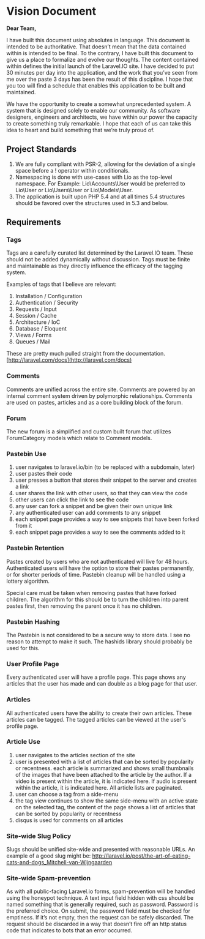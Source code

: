 # Vision Document

**Dear Team,**

I have built this document using absolutes in language. This document is intended to be authoritative. That doesn’t mean that the data contained within is intended to be final. To the contrary, I have built this document to give us a place to formalize and evolve our thoughts. The content contained within defines the initial launch of the Laravel.IO site. I have decided to put 30 minutes per day into the application, and the work that you’ve seen from me over the paste 3 days has been the result of this discipline. I hope that you too will find a schedule that enables this application to be built and maintained.

We have the opportunity to create a somewhat unprecedented system. A system that is designed solely to enable our community. As software designers, engineers and architects, we have within our power the capacity to create something truly remarkable. I hope that each of us can take this idea to heart and build something that we’re truly proud of.

## Project Standards
1. We are fully compliant with PSR-2, allowing for the deviation of a single space before a ! operator within conditionals.
2. Namespacing is done with use-cases with Lio as the top-level namespace. For Example: Lio\Accounts\User would be preferred to Lio\User or Lio\Users\User or Lio\Models\User.
3. The application is built upon PHP 5.4 and at all times 5.4 structures should be favored over the structures used in 5.3 and below.

## Requirements

### Tags

Tags are a carefully curated list determined by the Laravel.IO team. These should not be added dynamically without discussion. Tags must be finite and maintainable as they directly influence the efficacy of the tagging system.

Examples of tags that I believe are relevant:

1. Installation / Configuration
2. Authentication / Security
3. Requests / Input
4. Session / Cache
5. Architecture / IoC
6. Database / Eloquent
7. Views / Forms
8. Queues / Mail

These are pretty much pulled straight from the documentation. [http://laravel.com/docs](http://laravel.com/docs)

### Comments

Comments are unified across the entire site. Comments are powered by an internal comment system driven by polymorphic relationships. Comments are used on pastes, articles and as a core building block of the forum.

### Forum

The new forum is a simplified and custom built forum that utilizes ForumCategory models which relate to Comment models.

### Pastebin Use
1. user navigates to laravel.io/bin (to be replaced with a subdomain, later)
2. user pastes their code
3. user presses a button that stores their snippet to the server and creates a link
4. user shares the link with other users, so that they can view the code
5. other users can click the link to see the code
6. any user can fork a snippet and be given their own unique link
7. any authenticated user can add comments to any snippet
8. each snippet page provides a way to see snippets that have been forked from it
9. each snippet page provides a way to see the comments added to it

### Pastebin Retention
Pastes created by users who are not authenticated will live for 48 hours. Authenticated users will have the option to store their pastes permanently, or for shorter periods of time. Pastebin cleanup will be handled using a lottery algorithm.

Special care must be taken when removing pastes that have forked children. The algorithm for this should be to turn the children into parent pastes first, then removing the parent once it has no children.

### Pastebin Hashing
The Pastebin is not considered to be a secure way to store data. I see no reason to attempt to make it such. The hashids library should probably be used for this.

### User Profile Page

Every authenticated user will have a profile page. This page shows any articles that the user has made and can double as a blog page for that user.

### Articles

All authenticated users have the ability to create their own articles. These articles can be tagged. The tagged articles can be viewed at the user's profile page.

### Article Use
1. user navigates to the articles section of the site
2. user is presented with a list of articles that can be sorted by popularity or recentness. each article is summarized and shows small thumbnails of the images that have been attached to the article by the author. If a video is present within the article, it is indicated here. If audio is present within the article, it is indicated here. All article lists are paginated.
3. user can choose a tag from a side-menu
4. the tag view continues to show the same side-menu with an active state on the selected tag, the content of the page shows a list of articles that can be sorted by popularity or recentness
5. disqus is used for comments on all articles

### Site-wide Slug Policy
Slugs should be unified site-wide and presented with reasonable URLs. An example of a good slug might be: http://laravel.io/post/the-art-of-eating-cats-and-dogs_Mitchell-van-Wijngaarden

### Site-wide Spam-prevention
As with all public-facing Laravel.io forms, spam-prevention will be handled using the honeypot technique. A text input field hidden with css should be named something that is generally required, such as password. Password is the preferred choice. On submit, the password field must be checked for emptiness. If it’s not empty, then the request can be safely discarded. The request should be discarded in a way that doesn’t fire off an http status code that indicates to bots that an error occurred.


